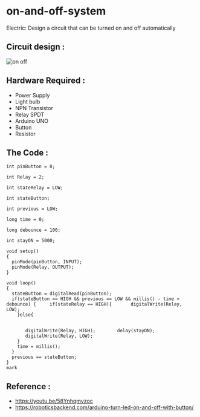 # on-and-off-system

 Electric: Design a circuit that can be turned on and off automatically
 
 ## Circuit design :
 
 ![on   off](https://user-images.githubusercontent.com/103388162/184477939-cb312663-ba60-4596-8009-a722c30809ac.jpeg)
 
 ## Hardware Required :
 
 * Power Supply
 * Light bulb
 * NPN Transistor
 * Relay SPDT
 * Arduino UNO
 * Button
 * Resistor

## The Code :

```
int pinButton = 8; 
 
int Relay = 2; 
 
int stateRelay = LOW; 
 
int stateButton; 
 
int previous = LOW; 
 
long time = 0; 
 
long debounce = 100; 
 
int stayON = 5000; 
 
void setup() 
{ 
  pinMode(pinButton, INPUT); 
  pinMode(Relay, OUTPUT); 
} 
 
void loop() 
{ 
  stateButton = digitalRead(pinButton);   
  if(stateButton == HIGH && previous == LOW && millis() - time > debounce) {     if(stateRelay == HIGH){       digitalWrite(Relay, LOW); 
    }else{ 
 
       
       digitalWrite(Relay, HIGH);        delay(stayON); 
       digitalWrite(Relay, LOW); 
    } 
    time = millis(); 
  } 
  previous == stateButton; 
} 
mark

```

## Reference :

* https://youtu.be/58Ynhqmvzoc
* https://roboticsbackend.com/arduino-turn-led-on-and-off-with-button/

